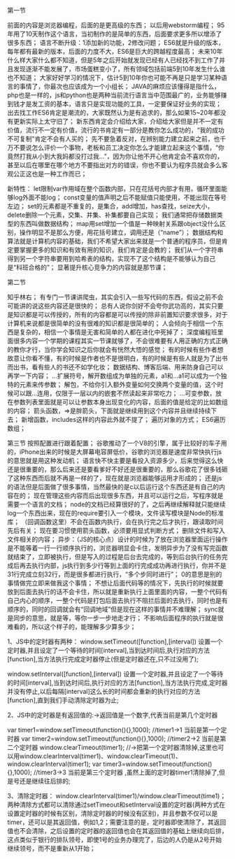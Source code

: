 第一节

前面的内容是浏览器编程，后面的是更高级的东西；
以后用webstorm编程；
95年用了10天制作这个语言，当初制作的是简单的东西，后面要求更多所以增添了很多东西；
语言不断升级：1添加新的功能，2修改问题；
ES6就是升级的版本，每年都有最新的版本，后面的力度不大，ES6是巨大的跨越程度最高；
未来10年什么样大家什么都不知道，但是5年之后开始就发现已经有人已经找不到工作了并且发现逐渐不能发展了，市场蛋糕变小了，所有领域包括前端5到10年发生什么谁也不知道；
大家好好学习的情况下，估计5到10年你也可能不再是只是学习某种语言的事情了，你最次也应该成为一个小组长；
JAVA的麻烦应该懂得是指什么，php也是一样的，js和python也是两种当前流行语言当中范围最广的，业务能够赚到钱才是发工资的基本，语言只是实现功能的工具，一定要保证好业务的实现；
出去找工作ES6肯定是潮流的，大家既然认为是有追求的，那么如果15~20年都没有更新实际上太守旧了；
新东西肯定会介绍给大家，介绍给大家但是并不一定有价值，流行不一定有价值，流行的书肯定有一部分是教你怎么成功的，“我的成功不可复制”肯定不会有人买的；
先不要急着反对，在辨别能力建立起来之前，也千万不要说怎么评价一个事物，老板和员工决定你怎么才能建立起来这个事情，“你竟然打我从小到大我妈都没打过我...”，因为你让他不开心他肯定会不喜欢你的，甚至以后在哪里在哪个地方不要指出对方的错误，你也不要认为程序员就会多么客观公正这也是一种工作而已；

新特性：
let限制var作用域在整个函数内部，只在花括号内部才有用，循环里面能够log外面不能log；
const变量的值声明之后不能赋值只能使用，不能出现在等号左边；
set的元素都是不重复的，是集合，add增加，has查找，seize大小，delete删除一个元素，交集、并集、补集都要自己实现；
我们通常把存储数据类型的东西叫做数据结构；
map用set增加一个值是一种映射关系跟object没什么区别，操作明显不是那么方便，用花括号建立，调用还是（“name”）；
数据结构和算法就是计算机内容的基础，我们不希望大家出来就是一个普通的程序员，但是肯定要掌握更多的知识和有效有用的知识，我们肯定是会教的；
我们从一个字符串得到另一个字符串要用到哈希表的结构，实现不了这个结构是不能够认为自己是“科班合格的”；
显著提升核心竞争力的内容就是那节课；



第二节

知乎林右；
有专门一节课讲爬虫，其实会引入一些写代码的东西，假设之前不会可能讲的说这些内容还是很快的；
总有人说你剑好不会夸你武功高的，其实只要是知识都是可以传授的，所有的内容都是可以传授的除非前置知识要求很多，对于计算机来说都是很简单的没有很难的知识都是很简单的；
人会倾向于相信一个东西是复杂的，相信一个事情是无害和简单的人都在进化中死掉了；
深度编程班里面很多内容一个学期的课程其实一节课就够了，不会很难要有人用正确的方式正确的教你才行，当你学会知识之后你就会有恍然大悟的感觉；
有的时候有些作者想故意让你看不懂，有的时候是作者也不是很明白，有的时候是有些人就是为了出书而出书，看有些人的书还不如学化妆；
数据结构、博客后端、用来防身自己可以再学一下内容；
...扩展符号，解开数组成为单独的元素，a1和...a1可以成为一个独特的元素来传参数；
解包，不给你引入额外变量如何交换两个变量的值，这个时候可以跟...连用，仅限于一层以内的嵌套不然读起来非常吃力；
...可变参数，放在参数列表里面就是可以让参数本身出现变化的内容，后面的值是给定的比如数组的内容；
箭头函数，=>是胖箭头，下面就是继续用到这个内容并且继续持续下去；
新增函数，includes这样的内容此外就不提了；
遍历对象的方式；
ES6遍历数组；

第三节
按照配置进行跟着配置；
谷歌推动了一个V8的引擎，属于比较好的车子用的，iPhone出来的时候是大屏幕电容屏低价，谷歌的浏览器是速度非常快执行js的意思就是用这种发动机；
语言快不快主要是看投入资源多少，后来觉得这么快还是很重要的，那么后来还是要看爹好不好还是很重要的，那么谷歌花了很多钱砸了这种东西而后就不再是一样的了，现在就是浏览器能够运用才形成的；
还是js的语法但是后面做了很多事情，当然最快的是c以后运行这个东西还是有自己的内容在的；
现在管理这些内容而后出现很多东西，并且可以运行之后，写程序就是需要一个语言的文档；
node的文档已经算很好的了，之后再继续解释就只能继续log一个东西出来，现在的require要引入一个模块，文件读写模块是Node的标准库；
（回调函数这里）不会在函数内执行，会在执行完之后才执行，跟读取时间先后有关；
现在要习惯使用箭头函数，必须要用显式判断方式；
删除文件和写入文件相关的内容；
异步：（JS的核心点）设计的时候为了放在浏览器里面运行操作是不能等着一行一行顺序执行的，浏览器明显会卡住，发明异步为了没有写完函数就结束了，立即被执行，但是写入的过程是后台去完成的，等到后台执行的任务完成后再去执行内部，js执行到多少行等到上面的行完成成功再进行执行，你并不是31行完成立刻32行，而是很多都进行执行，“多个步同时进行”；
0的意思是别的事情做完立即来做我这个事情；
不想让后面代码等的情况下，先执行的时候就要放到后面去执行的话不会卡住，所以就是重新执行上面里面的内容，一整个代码有自己内心的顺序，一整个代码是打包后面去执行不阻拦后面的去执行，同时也是有顺序的，同时的回调就会有“回调地域”但是现在这样的事情并不难理解；
sync就是同步的意思，就是等，等你一步一步地走才行；
不影响后面程序的执行就是很难看的，所以这个样子的，能理解多少算多少；


1、JS中的定时器有两种：
window.setTimeout([function],[interval]) 设置一个定时器,并且设定了一个等待的时间[interval],当到达时间后,执行对应的方法[function],当方法执行完成定时器停止(但是定时器还在,只不过没用了);

window.setInterval([function],[interval]) 设置一个定时器,并且设定了一个等待的时间[interval],当到达时间后,执行对应的方法[function],当方法执行完成,定时器并没有停止,以后每隔[interval]这么长的时间都会重新的执行对应的方法[function],直到我们手动清除定时器为止;

2、JS中的定时器是有返回值的:->返回值是一个数字,代表当前是第几个定时器

   var timer1=window.setTimeout(function(){},1000);  //timer1->1 当前是第一个定时器
   var timer2=window.setTimeout(function(){},1000);  //timer2->2 当前是第二个定时器
   window.clearTimeout(timer1); //->把第一个定时器清除掉,这里也可以用window.clearInterval(timer1)、window.clearTimeout(1)、window.clearInterval(timer1);
  var timer3=window.setTimeout(function(){},1000);   //timer3->3 当前是第三个定时器 ,虽然上面的定时器timer1清除掉了,但是号还是继续往后排的;
 
3、清除定时器：
window.clearInterval(timer1)/window.clearTimeout(time1)；两种清除方式都可以清除通过setTimeout和setInterval设置的定时器(两种方式在设置定时器的时候有区别，清除定时器的时候没有区别)，并且参数不仅可以是timer，还可以是其返回值，例如1,2；需要注意的是，定时器即使清除了，其返回值也不会清除，之后设置的定时器的返回值也会在其返回值的基础上继续向后排，这点类似于银行的排队领号，即使1号的业务办理完了，后边的人仍是从2号开始继续领号，而不是重新从1开始；






